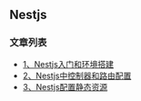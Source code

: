 Nestjs
---

### 文章列表

- [1、Nestjs入门和环境搭建](./contents/1.md)
- [2、Nestjs中控制器和路由配置](./contents/2.md)
- [3、Nestjs配置静态资源](./contents/3.md)
